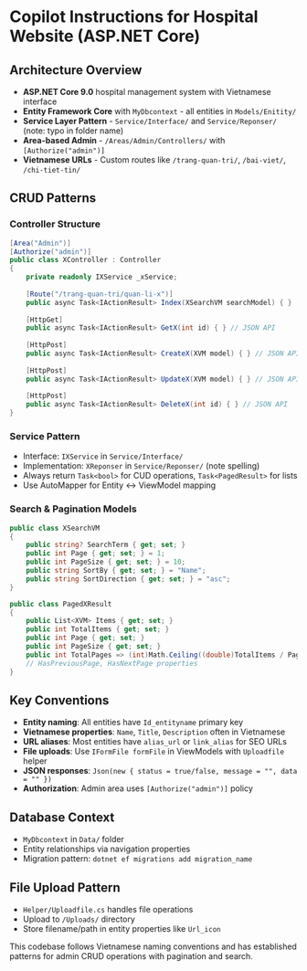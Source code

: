 # Copilot Instructions for Hospital Website (ASP.NET Core)

## Architecture Overview
- **ASP.NET Core 9.0** hospital management system with Vietnamese interface
- **Entity Framework Core** with `MyDbcontext` - all entities in `Models/Enitity/`
- **Service Layer Pattern** - `Service/Interface/` and `Service/Reponser/` (note: typo in folder name)
- **Area-based Admin** - `/Areas/Admin/Controllers/` with `[Authorize("admin")]`
- **Vietnamese URLs** - Custom routes like `/trang-quan-tri/`, `/bai-viet/`, `/chi-tiet-tin/`

## CRUD Patterns

### Controller Structure
```csharp
[Area("Admin")]
[Authorize("admin")]
public class XController : Controller
{
    private readonly IXService _xService;
    
    [Route("/trang-quan-tri/quan-li-x")]
    public async Task<IActionResult> Index(XSearchVM searchModel) { }
    
    [HttpGet]
    public async Task<IActionResult> GetX(int id) { } // JSON API
    
    [HttpPost]
    public async Task<IActionResult> CreateX(XVM model) { } // JSON API
    
    [HttpPost]  
    public async Task<IActionResult> UpdateX(XVM model) { } // JSON API
    
    [HttpPost]
    public async Task<IActionResult> DeleteX(int id) { } // JSON API
}
```

### Service Pattern
- Interface: `IXService` in `Service/Interface/`
- Implementation: `XReponser` in `Service/Reponser/` (note spelling)
- Always return `Task<bool>` for CUD operations, `Task<PagedResult>` for lists
- Use AutoMapper for Entity ↔ ViewModel mapping

### Search & Pagination Models
```csharp
public class XSearchVM
{
    public string? SearchTerm { get; set; }
    public int Page { get; set; } = 1;
    public int PageSize { get; set; } = 10;
    public string SortBy { get; set; } = "Name";
    public string SortDirection { get; set; } = "asc";
}

public class PagedXResult
{
    public List<XVM> Items { get; set; }
    public int TotalItems { get; set; }
    public int Page { get; set; }
    public int PageSize { get; set; }
    public int TotalPages => (int)Math.Ceiling((double)TotalItems / PageSize);
    // HasPreviousPage, HasNextPage properties
}
```

## Key Conventions
- **Entity naming**: All entities have `Id_entityname` primary key
- **Vietnamese properties**: `Name`, `Title`, `Description` often in Vietnamese
- **URL aliases**: Most entities have `alias_url` or `link_alias` for SEO URLs  
- **File uploads**: Use `IFormFile formFile` in ViewModels with `Uploadfile` helper
- **JSON responses**: `Json(new { status = true/false, message = "", data = "" })`
- **Authorization**: Admin area uses `[Authorize("admin")]` policy

## Database Context
- `MyDbcontext` in `Data/` folder  
- Entity relationships via navigation properties
- Migration pattern: `dotnet ef migrations add migration_name`

## File Upload Pattern
- `Helper/Uploadfile.cs` handles file operations
- Upload to `/Uploads/` directory
- Store filename/path in entity properties like `Url_icon`

This codebase follows Vietnamese naming conventions and has established patterns for admin CRUD operations with pagination and search.